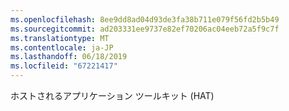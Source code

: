 ```yaml
---
ms.openlocfilehash: 8ee9dd8ad04d93de3fa38b711e079f56fd2b5b49
ms.sourcegitcommit: ad203331ee9737e82ef70206ac04eeb72a5f9c7f
ms.translationtype: MT
ms.contentlocale: ja-JP
ms.lasthandoff: 06/18/2019
ms.locfileid: "67221417"
---
```

ホストされるアプリケーション ツールキット (HAT)